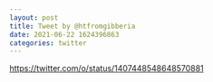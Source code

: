 ```yaml
--- 
layout: post 
title: Tweet by @htfromgibberia 
date: 2021-06-22 1624396863 
categories: twitter 
--- 
```

https://twitter.com/o/status/1407448548648570881